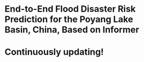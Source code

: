 # End-to-End Flood Disaster Risk Prediction for the Poyang Lake Basin, China, Based on Informer
# Continuously updating!
